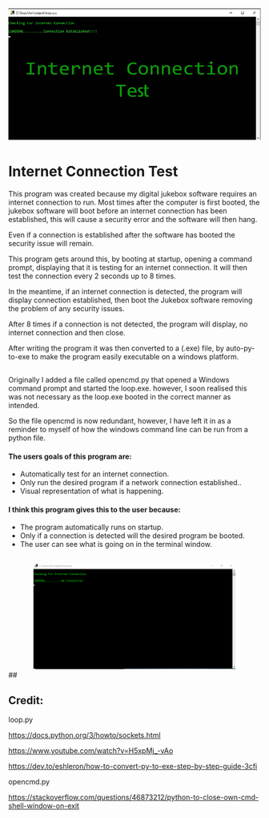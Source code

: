 <h1 align="center">
   <img src="https://github.com/jonathanw82/network_test/blob/main/images/repoimage.jpg" alt="repoimage"/>
 </h1>
 

# Internet Connection Test
This program was created because my digital jukebox software requires an internet connection to run.
Most times after the computer is first booted, the jukebox software will boot before an internet connection has been established, this will cause a security error and the software will then hang.

Even if a connection is established after the software has booted the security issue will remain.

This program gets around this, by booting at startup, opening a command prompt, displaying that it is testing for an internet connection. It will then test the connection 
every 2 seconds up to 8 times.

In the meantime, if an internet connection is detected, the program will display connection established, then boot the Jukebox software removing the problem of any security issues.

After 8 times if a connection is not detected, the program will display, no internet connection and then close.

After writing the program it was then converted to a (.exe) file, by auto-py-to-exe to make the program easily executable on a windows platform.
##

Originally I added a file called opencmd.py that opened a Windows command prompt and started the loop.exe. however, I soon realised this was not necessary as the loop.exe booted in the correct manner as intended. 

So the file opencmd is now redundant, however, I have left it in as a reminder to myself of how the windows command line can be run from a python file.


#### The users goals of this program are:
* Automatically test for an internet connection.
* Only run the desired program if a network connection established..
* Visual representation of what is happening.



#### I think this program gives this to the user because:
* The program automatically runs on startup.
* Only if a connection is detected will the desired program be booted.
* The user can see what is going on in the terminal window.

##
<div align="center">
<img src="https://github.com/jonathanw82/network_test/blob/main/images/network.gif" alt="program gif" width="80%"/></div>
##

## Credit:

loop.py

https://docs.python.org/3/howto/sockets.html

https://www.youtube.com/watch?v=H5xpMj_-vAo

https://dev.to/eshleron/how-to-convert-py-to-exe-step-by-step-guide-3cfi

opencmd.py

https://stackoverflow.com/questions/46873212/python-to-close-own-cmd-shell-window-on-exit
